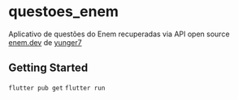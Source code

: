 # questoes_enem

Aplicativo de questões do Enem recuperadas via API open source [enem.dev](https://docs.enem.dev/) de [yunger7](https://github.com/yunger7/enem-api)

## Getting Started

`flutter pub get`
`flutter run`
